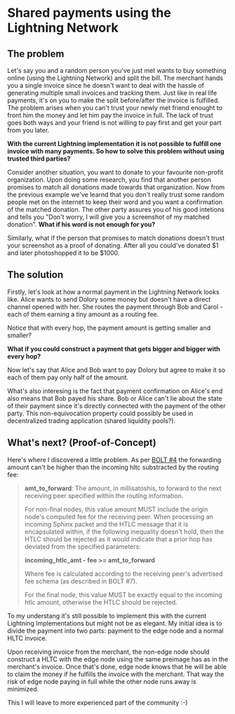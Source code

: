# Shared payments using the Lightning Network


## The problem
Let's say you and a random person you've just met wants to buy something online (using the Lightning Network) and split the bill. The merchant hands you a single invoice since he doesn't want to deal with the hassle of generating multiple small invoices and tracking them. Just like in real life payments, it's on you to make the split before/after the invoice is fulfilled. 
The problem arises when you can't trust your newly met friend enought to front him the money and let him pay the invoice in full. The lack of trust goes both ways and your friend is not willing to pay first and get your part from you later.

**With the current Lightning implementation it is not possible to fulfill one invoice with many payments. So how to solve this problem without using trusted third parties?**

Consider another situation, you want to donate to your favourite non-profit organization. Upon doing some research, you find that another person promises to match all donations made towards that organization. Now from the previous example we've learnd that you don't really trust some random people met on the internet to keep their word and you want a confirmation of the matched donation. The other party assures you of his good intetions and tells you "Don't worry, I will give you a screenshot of my matched donation". **What if his word is not enough for you?**

Similarly, what if the person that promises to match donations doesn't trust your screenshot as a proof of donating. After all you could've donated $1 and later photoshopped it to be $1000.

## The solution
Firstly, let's look at how a normal payment in the Lightning Network looks like.
Alice wants to send Dolory some money but doesn't have a direct channel opened with her. She routes the payment through Bob and Carol - each of them earning a tiny amount as a routing fee.


Notice that with every hop, the payment amount is getting smaller and smaller?

**What if you could construct a payment that gets bigger and bigger with every hop?**

Now let's say that Alice and Bob want to pay Dolory but agree to make it so each of them pay only half of the amount.

What's also interesing is the fact that payment confirmation on Alice's end also means that Bob payed his share. Bob or Alice can't lie about the state of their payment since it's directly connected with the payment of the other party. This non-equivocation property could possibly be used in decentralized trading application (shared liquidity pools?).

## What's next? (Proof-of-Concept)
Here's where I discovered a little problem.
As per [BOLT #4](https://github.com/lightningnetwork/lightning-rfc/blob/master/04-onion-routing.md) the forwarding amount can't be higher than the incoming hltc substracted by the routing fee:
> **amt_to_forward**: The amount, in millisatoshis, to forward to the next receiving peer specified within the routing information.
> 
> For non-final nodes, this value amount MUST include the origin node's computed fee for the receiving peer. When processing an incoming Sphinx packet and the HTLC message that it is encapsulated within, if the following inequality doesn't hold, then the HTLC should be rejected as it would indicate that a prior hop has deviated from the specified parameters:
> 
> **incoming_htlc_amt - fee >= amt_to_forward**
>
>Where fee is calculated according to the receiving peer's advertised fee schema (as described in BOLT #7).
>
>For the final node, this value MUST be exactly equal to the incoming htlc amount, otherwise the HTLC should be rejected.

To my understang it's still possible to implement this with the current Lightning Implementations but might not be as elegant. My initial idea is to divide the payment into two parts: payment to the edge node and a normal HLTC invoice. 

Upon receiving invoice from the merchant, the non-edge node should construct a HLTC with the edge node using the same preimage has as in the merchant's invoice. Once that's done, edge node knows that he will be able to claim the money if he fulfills the invoice with the merchant. That way the risk of edge node paying in full while the other node runs away is minimized.

This I will leave to more experienced part of the community :-)
